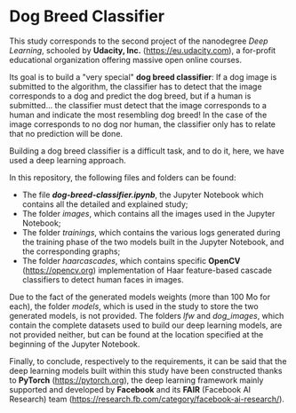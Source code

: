 # Dog Breed Classifier

This study corresponds to the second project of the nanodegree *Deep Learning*, schooled by **Udacity, Inc.** (https://eu.udacity.com), a for-profit educational organization offering massive open online courses.

Its goal is to build a "very special" **dog breed classifier**: If a dog image is submitted to the algorithm, the classifier has to detect that the image corresponds to a dog and predict the dog breed, but if a human is submitted... the classifier must detect that the image corresponds to a human and indicate the most resembling dog breed! In the case of the image corresponds to no dog nor human, the classifier only has to relate that no prediction will be done.

Building a dog breed classifier is a difficult task, and to do it, here, we have used a deep learning approach.

In this repository, the following files and folders can be found:
* The file ***dog-breed-classifier.ipynb***, the Jupyter Notebook which contains all the detailed and explained study;
* The folder *images*, which contains all the images used in the Jupyter Notebook;
* The folder *trainings*, which contains the various logs generated during the training phase of the two models built in the Jupyter Notebook, and the corresponding graphs;
* The folder *haarcascades*, which contains specific **OpenCV** (https://opencv.org) implementation of Haar feature-based cascade classifiers to detect human faces in images.

Due to the fact of the generated models weights (more than 100 Mo for each), the folder *models*, which is used in the study to store the two generated models, is not provided. The folders *lfw* and *dog_images*, which contain the complete datasets used to build our deep learning models, are not provided neither, but can be found at the location specified at the beginning of the Jupyter Notebook.

Finally, to conclude, respectively to the requirements, it can be said that the deep learning models built within this study have been constructed thanks to **PyTorch** (https://pytorch.org), the deep learning framework mainly supported and developed by **Facebook** and its **FAIR** (Facebook AI Research) team (https://research.fb.com/category/facebook-ai-research/).
